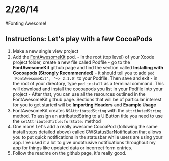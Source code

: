 # 2/26/14

#Fonting Awesome!

## Instructions: Let's play with a few CocoaPods
  1. Make a new single view project
  2. Add the [FontAwesomeKit](https://github.com/PrideChung/FontAwesomeKit) pod.
    - In the root (top level) of your Xcode project folder, create a new file called Podfile
    - go to the **FontAwesomeKit** github page and find the section called **Installing with Cocoapods (Strongly Recommended)**
    - it should tell you to add `pod 'FontAwesomeKit', '~> 2.1.0'` to your Podfile. Then save and exit
    - in the root of your directory, type `pod install` as a terminal command. This will download and install the cocoapods you list in your Podfile into your project
    - After that, you can use all the resources outlined in the FontAwesomeKit github page. Sections that will be of particular interest for you to get started will be **Importing Headers** and **Example Usage**
  3. FontAwesomeKit creates `NSAttributedString` with the `attributedString` method. To assign an attributedString to a UIButton title you need to use the `setAttributedTitle:forState:` method
  4. One more! Let's add a really awesome CocoaPod (following the same install steps detailed above) called [CWStatusBarNotification](https://github.com/cezarywojcik/CWStatusBarNotification) that allows you to put quick notifications in the statusbar while users are using your app. I've used it a lot to give unobtrusive notifications throughout my app for things like updated data or incorrect form entries.
  5. Follow the readme on the github page, it's really good.
